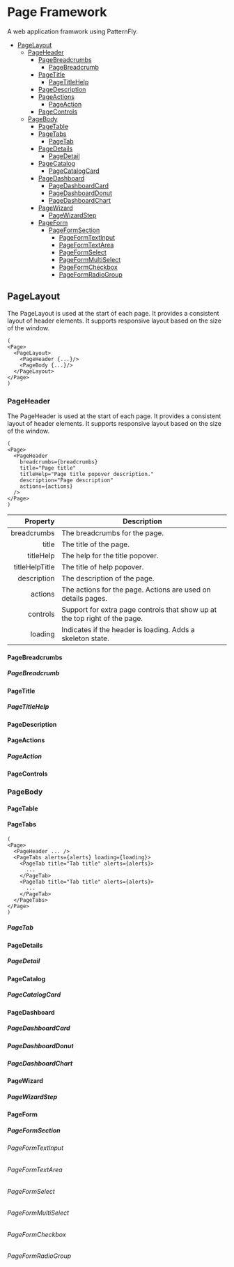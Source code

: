 
# Page Framework

A web application framwork using PatternFly.

- [PageLayout](#pagelayout)
  - [PageHeader](#pageheader)
    - [PageBreadcrumbs](#pagebreadcrumbs)
      - [PageBreadcrumb](#pagebreadcrumb)
    - [PageTitle](#pagetitle)
      - [PageTitleHelp](#pagetitlehelp)
    - [PageDescription](#pagedescription)
    - [PageActions](#pageactions)
      - [PageAction](#pageaction)
    - [PageControls](#pagecontrols)
  - [PageBody](#pagebody)
    - [PageTable](#pagetable)
    - [PageTabs](#pagetabs)
      - [PageTab](#pagetab)
    - [PageDetails](#pagedetails)
      - [PageDetail](#pagedetail)
    - [PageCatalog](#pagecatalog)
      - [PageCatalogCard](#pagecatalogcard)
    - [PageDashboard](#pagedashboard)
      - [PageDashboardCard](#pagedashboardcard)
      - [PageDashboardDonut](#pagedashboarddonut)
      - [PageDashboardChart](#pagedashboardchart)
    - [PageWizard](#pagewizard)
      - [PageWizardStep](#pagewizardstep)
    - [PageForm](#pageform)
      - [PageFormSection](#pageformsection)
        - [PageFormTextInput](#pageformtextinput)
        - [PageFormTextArea](#pageformtextarea)
        - [PageFormSelect](#pageformselect)
        - [PageFormMultiSelect](#pageformmultiselect)
        - [PageFormCheckbox](#pageformcheckbox)
        - [PageFormRadioGroup](#pageformradiogroup)

## PageLayout

The PageLayout is used at the start of each page. It provides a consistent layout of header elements. It supports responsive layout based on the size of the window.

```tsx
(
<Page>
  <PageLayout>
    <PageHeader {...}/>
    <PageBody {...}/>
  </PageLayout>
</Page>
)
```

### PageHeader

The PageHeader is used at the start of each page. It provides a consistent layout of header elements. It supports responsive layout based on the size of the window.

```tsx
(
<Page>
  <PageHeader 
    breadcrumbs={breadcrumbs}
    title="Page title"
    titleHelp="Page title popover description."
    description="Page description"
    actions={actions}
  />
</Page>
)
```

|       Property | Description                                                                |
| -------------: | -------------------------------------------------------------------------- |
|    breadcrumbs | The breadcrumbs for the page.                                              |
|          title | The title of the page.                                                     |
|      titleHelp | The help for the title popover.                                            |
| titleHelpTitle | The title of help popover.                                                 |
|    description | The description of the page.                                               |
|        actions | The actions for the page. Actions are used on details pages.               |
|       controls | Support for extra page controls that show up at the top right of the page. |
|        loading | Indicates if the header is loading. Adds a skeleton state.                 |

#### PageBreadcrumbs

##### PageBreadcrumb

#### PageTitle

##### PageTitleHelp

#### PageDescription

#### PageActions

##### PageAction

#### PageControls

### PageBody

#### PageTable

#### PageTabs

```tsx
(
<Page>
  <PageHeader ... />
  <PageTabs alerts={alerts} loading={loading}>
    <PageTab title="Tab title" alerts={alerts}>
      ...
    </PageTab>
    <PageTab title="Tab title" alerts={alerts}>
      ...
    </PageTab>
  </PageTabs>
</Page>
)
```

##### PageTab

#### PageDetails

##### PageDetail

#### PageCatalog

##### PageCatalogCard

#### PageDashboard

##### PageDashboardCard

##### PageDashboardDonut

##### PageDashboardChart

#### PageWizard

##### PageWizardStep

#### PageForm

##### PageFormSection

###### PageFormTextInput

###### PageFormTextArea

###### PageFormSelect

###### PageFormMultiSelect

###### PageFormCheckbox

###### PageFormRadioGroup

